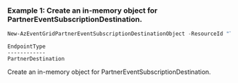### Example 1: Create an in-memory object for PartnerEventSubscriptionDestination.
```powershell
New-AzEventGridPartnerEventSubscriptionDestinationObject -ResourceId "TestDestinationId"
```

```output
EndpointType
------------
PartnerDestination
```

Create an in-memory object for PartnerEventSubscriptionDestination.